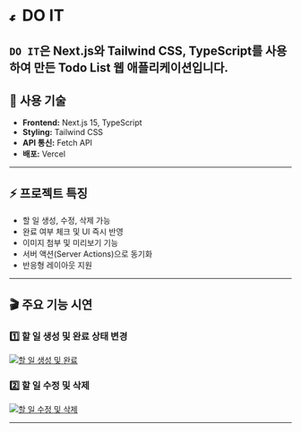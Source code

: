# <img width="16" height="16" alt="favicon" src="https://github.com/user-attachments/assets/28f68caf-226d-4f3c-a841-10185ef62c2d" /> DO IT

`DO IT`은 Next.js와 Tailwind CSS, TypeScript를 사용하여 만든 Todo List 웹 애플리케이션입니다.  
---

## 🔧 사용 기술

- **Frontend:** Next.js 15, TypeScript
- **Styling:** Tailwind CSS
- **API 통신:** Fetch API
- **배포:** Vercel

---

## ⚡ 프로젝트 특징

- 할 일 생성, 수정, 삭제 가능
- 완료 여부 체크 및 UI 즉시 반영
- 이미지 첨부 및 미리보기 기능
- 서버 액션(Server Actions)으로 동기화
- 반응형 레이아웃 지원

---

## 🎬 주요 기능 시연

### 1️⃣ 할 일 생성 및 완료 상태 변경
[![할 일 생성 및 완료](https://github.com/user-attachments/assets/c776a433-c2c9-4520-9868-d29750c20ccb)](https://github.com/user-attachments/assets/c776a433-c2c9-4520-9868-d29750c20ccb)

### 2️⃣ 할 일 수정 및 삭제
[![할 일 수정 및 삭제](https://github.com/user-attachments/assets/d16fc5ab-09c2-4690-9868-14ea7de9dec8)](https://github.com/user-attachments/assets/d16fc5ab-09c2-4690-9868-14ea7de9dec8)

---
